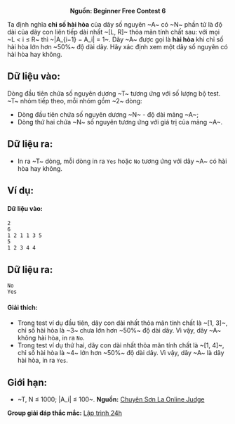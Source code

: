 **<center>Nguồn: Beginner Free Contest 6</center>**

Ta định nghĩa **chỉ số hài hòa** của dãy số nguyên ~A~ có ~N~ phần tử là độ dài của dãy con liên tiếp dài nhất ~[L, R]~ thỏa mãn tính chất sau: với mọi ~L < i ≤ R~ thì ~|A_{i−1} − A_i| = 1~. Dãy ~A~ được gọi là **hài hòa** khi chỉ số hài hòa lớn hơn ~50\%~ độ dài dãy. Hãy xác định xem một dãy số nguyên có hài hòa hay không.

## Dữ liệu vào:
Dòng đầu tiên chứa số nguyên dương ~T~ tương ứng với số lượng bộ test.
~T~ nhóm tiếp theo, mỗi nhóm gồm ~2~ dòng:
- Dòng đầu tiên chứa số nguyên dương ~N~ - độ dài mảng ~A~;
- Dòng thứ hai chứa ~N~ số nguyên tương ứng với giá trị của mảng ~A~.

## Dữ liệu ra:
- In ra ~T~ dòng, mỗi dòng in ra `Yes` hoặc `No` tương ứng với dãy ~A~ có hài hòa hay không.

## Ví dụ:
#### Dữ liệu vào:
```
2
6
1 2 1 1 3 5
5
1 2 3 4 4
```

## Dữ liệu ra:
```
No
Yes
```

#### Giải thích:
- Trong test ví dụ đầu tiên, dãy con dài nhất thỏa mãn tính chất là ~[1, 3]~, chỉ số hài hòa là ~3~ chưa lớn hơn ~50\%~ độ dài dãy. Vì vậy, dãy ~A~ không hài hòa, in ra `No`.
- Trong test ví dụ thứ hai, dãy con dài nhất thỏa mãn tính chất là ~[1, 4]~, chỉ số hài hòa là ~4~ lớn hơn ~50\%~ độ dài dãy. Vì vậy, dãy ~A~ là dãy hài hòa, in ra `Yes`.

## Giới hạn:
- ~T, N ≤ 1000; |A_i| ≤ 100~.
**Nguồn:** [Chuyên Sơn La Online Judge](http://csloj.ddns.net/)

**Group giải đáp thắc mắc:** [Lập trình 24h](https://www.facebook.com/groups/1386904321519984)
